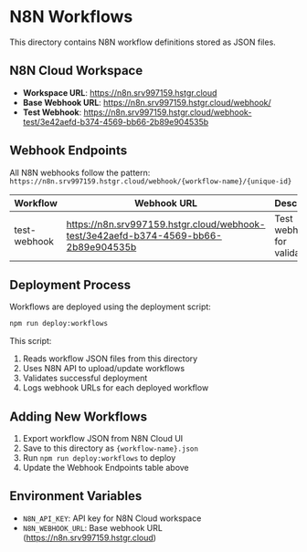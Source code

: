 # N8N Workflows

This directory contains N8N workflow definitions stored as JSON files.

## N8N Cloud Workspace

- **Workspace URL**: https://n8n.srv997159.hstgr.cloud
- **Base Webhook URL**: https://n8n.srv997159.hstgr.cloud/webhook/
- **Test Webhook**: https://n8n.srv997159.hstgr.cloud/webhook-test/3e42aefd-b374-4569-bb66-2b89e904535b

## Webhook Endpoints

All N8N webhooks follow the pattern: `https://n8n.srv997159.hstgr.cloud/webhook/{workflow-name}/{unique-id}`

| Workflow | Webhook URL | Description |
|----------|-------------|-------------|
| test-webhook | https://n8n.srv997159.hstgr.cloud/webhook-test/3e42aefd-b374-4569-bb66-2b89e904535b | Test webhook for validation |

## Deployment Process

Workflows are deployed using the deployment script:

```bash
npm run deploy:workflows
```

This script:
1. Reads workflow JSON files from this directory
2. Uses N8N API to upload/update workflows
3. Validates successful deployment
4. Logs webhook URLs for each deployed workflow

## Adding New Workflows

1. Export workflow JSON from N8N Cloud UI
2. Save to this directory as `{workflow-name}.json`
3. Run `npm run deploy:workflows` to deploy
4. Update the Webhook Endpoints table above

## Environment Variables

- `N8N_API_KEY`: API key for N8N Cloud workspace
- `N8N_WEBHOOK_URL`: Base webhook URL (https://n8n.srv997159.hstgr.cloud)
